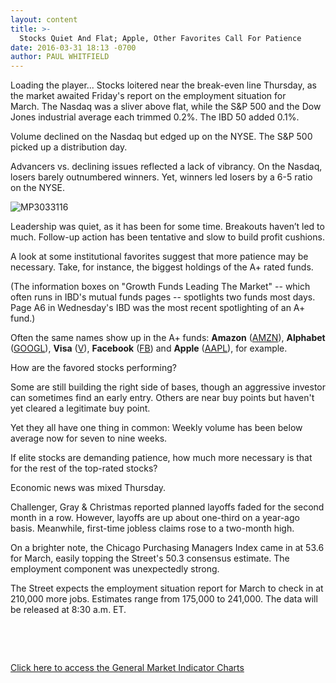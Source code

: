```yaml
---
layout: content
title: >-
  Stocks Quiet And Flat; Apple, Other Favorites Call For Patience
date: 2016-03-31 18:13 -0700
author: PAUL WHITFIELD
---
```






Loading the player...
Stocks loitered near the break-even line Thursday, as the market awaited Friday's report on the employment situation for March. The Nasdaq was a sliver above flat, while the S&P 500 and the Dow Jones industrial average each trimmed 0.2%. The IBD 50 added 0.1%.


Volume declined on the Nasdaq but edged up on the NYSE. The S&P 500 picked up a distribution day.


Advancers vs. declining issues reflected a lack of vibrancy. On the Nasdaq, losers barely outnumbered winners. Yet, winners led losers by a 6-5 ratio on the NYSE.


![MP3033116](https://www.investors.com/wp-content/uploads/2016/03/MP3033116-173x300.jpg)


Leadership was quiet, as it has been for some time. Breakouts haven’t led to much. Follow-up action has been tentative and slow to build profit cushions.


A look at some institutional favorites suggest that more patience may be necessary. Take, for instance, the biggest holdings of the A+ rated funds.


(The information boxes on "Growth Funds Leading The Market" -- which often runs in IBD's mutual funds pages -- spotlights two funds most days. Page A6 in Wednesday's IBD was the most recent spotlighting of an A+ fund.)


Often the same names show up in the A+ funds: **Amazon** ([AMZN](https://research.investors.com/quote.aspx?symbol=AMZN)), **Alphabet** ([GOOGL](https://research.investors.com/quote.aspx?symbol=GOOGL)), **Visa** ([V](https://research.investors.com/quote.aspx?symbol=V)), **Facebook** ([FB](https://research.investors.com/quote.aspx?symbol=FB)) and **Apple** ([AAPL](https://research.investors.com/quote.aspx?symbol=AAPL)), for example.


How are the favored stocks performing?


Some are still building the right side of bases, though an aggressive investor can sometimes find an early entry. Others are near buy points but haven't yet cleared a legitimate buy point.


Yet they all have one thing in common: Weekly volume has been below average now for seven to nine weeks.


If elite stocks are demanding patience, how much more necessary is that for the rest of the top-rated stocks?


Economic news was mixed Thursday.


Challenger, Gray & Christmas reported planned layoffs faded for the second month in a row. However, layoffs are up about one-third on a year-ago basis. Meanwhile, first-time jobless claims rose to a two-month high.


On a brighter note, the Chicago Purchasing Managers Index came in at 53.6 for March, easily topping the Street's 50.3 consensus estimate. The employment component was unexpectedly strong.


The Street expects the employment situation report for March to check in at 210,000 more jobs. Estimates range from 175,000 to 241,000. The data will be released at 8:30 a.m. ET.


 


 


[Click here to access the General Market Indicator Charts](https://www.investors.com/wp-content/uploads/2016/03/GMI_040116.pdf)




